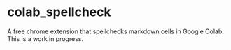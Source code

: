 # colab_spellcheck
A free chrome extension that spellchecks markdown cells in Google Colab. This is a work in progress.
